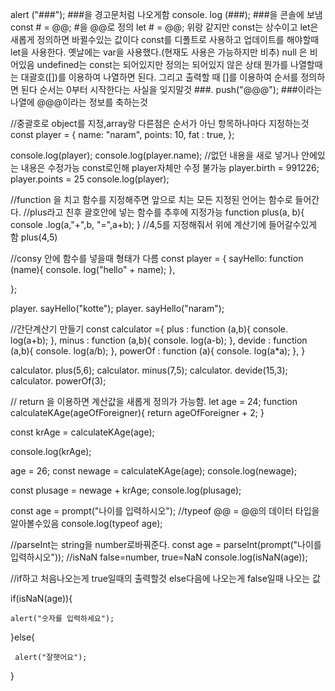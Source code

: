 alert ("###");  ###을 경고문처럼 나오게함
console. log (###); ###을 콘솔에 보냄
const # = @@; #을 @@로 정의
let # = @@; 위랑 같지만 const는 상수이고 let은 새롭게 정의하면 바뀔수있는 값이다
const를 디폴트로 사용하고 업데이트를 해야할때 let을 사용한다. 옛날에는 var을 사용했다.(현재도 사용은 가능하지만 비추)
null 은 비어있음 undefined는 const는 되어있지만 정의는 되어있지 않은 상태
뭔가를 나열할때는 대괄호([])를 이용하여 나열하면 된다. 그리고 출력할 때 []를 이용하여 순서를 정의하면 된다 순서는 0부터 시작한다는 사실을 잊지말것
###. push("@@@"); ###이라는 나열에 @@@이라는 정보를 축하는것

//중괄호로 object를 지정,array랑 다른점은 순서가 아닌 항목하나마다 지정하는것
const player = {
     name: "naram",
     points: 10,
     fat : true,
};

console.log(player);
console.log(player.name);
//없던 내용을 새로 넣거나 안에있는 내용은 수정가능 const로인해 player자체만 수정 불가능
player.birth = 991226;
player.points = 25
console.log(player);

//function 을 치고 함수를 지정해주면 앞으로 치는 모든 지정된 언어는 함수로 들어간다.
//plus라고 친후 괄호안에 넣는 함수를 추후에 지정가능
function plus(a, b){
     console .log(a,"+",b, "=",a+b);
}
//4,5를 지정해줘서 위에 계산기에 들어갈수있게 함
plus(4,5)

//consy 안에 함수를 넣을때 형태가 다름
const player = {
     sayHello: function (name){
          console. log("hello" + name);
     },
    
    
};

player. sayHello("kotte");
player. sayHello("naram");

//간단계산기 만들기
const calculator ={
     plus : function (a,b){
          console. log(a+b);
     },
     minus : function (a,b){
          console. log(a-b);
     },
     devide : function (a,b){
          console. log(a/b);
     },
     powerOf : function (a){
          console. log(a*a);
     },
}

calculator. plus(5,6);
calculator. minus(7,5);
calculator. devide(15,3);
calculator. powerOf(3);


// return 을 이용하면 계산값을 새롭게 정의가 가능함.
let age = 24;
function calculateKAge(ageOfForeigner){
     return ageOfForeigner + 2;
}

const krAge = calculateKAge(age);

console.log(krAge);

age = 26;
const newage = calculateKAge(age);
console.log(newage);

const plusage = newage + krAge;
console.log(plusage);



const age = prompt("나이를 입력하시오");
//typeof @@ = @@의 데이터 타입을 알아볼수있음
console.log(typeof age);  


//parseInt는 string을 number로바꿔준다.
const age = parseInt(prompt("나이를 입력하시오"));
//isNaN false=number, true=NaN
console.log(isNaN(age));  

//if하고 처음나오는게 true일때의 출력할것 else다음에 나오는게 false일때 나오는 값

if(isNaN(age)){

    alert("숫자를 입력하세요");

}else{

     alert("잘햇어요");

}